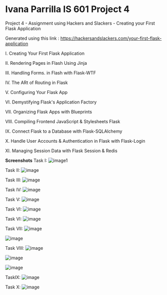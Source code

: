 # Ivana Parrilla IS 601 Project 4
Project 4 - Assignment using Hackers and Slackers - Creating your First Flask Application

Generated using this link : https://hackersandslackers.com/your-first-flask-application

I. Creating Your First Flask Application

II. Rendering Pages in Flash Using Jinja

III. Handling Forms. in Flash with Flask-WTF

IV. The ARt of Routing in Flask

V. Configuring Your Flask App

VI. Demystifying Flask's Application Factory

VII. Organizing Flask Apps with Blueprints

VIII. Compiling Frontend JavaScript & Stylesheets Flask

IX. Connect Flask to a Database with Flask-SQLAlchemy

X. Handle User Accounts & Authentication in Flask with Flask-Login

XI. Managing Session Data with Flask Session & Redis

**Screenshots**
Task I: 
![image1](/screenshots/Task%201%20Local%20Host%20Table%20Screenshot.PNG)

Task II:
![image](/screenshots/Task%202%20in%20local%20host.PNG)

Task III:
![image](/screenshots/Task%203%20Local%20Host%20Screenshot.png)

Task IV:
![image](/screenshots/Task%204%20local%20host.png)

Task V:
![image](/screenshots/Task%205%20Pycharm%20Config%20Feature.PNG)

Task VI:
![image](/screenshots/TaskVIPycharmCode.png)

Task VI:
![image](screenshots/TaskVISuccess.png)

Task VII:
![image](/screenshots/TaskVIIBluePRint.png)

![image](/screenshots/TaskVIIBlueprintrequirement.PNG)

Task VIII:
![image](/screenshots/TaskVIII%20Additional.png)

![image](/screenshots/TaskVIII.png)

![image](/screenshots/TaskVIIIConfig.png)

TaskIX:
![image](/screenshots/TaskIXconfig.png)

Task X:
![image](/screenshots/Taskx.PNG)



